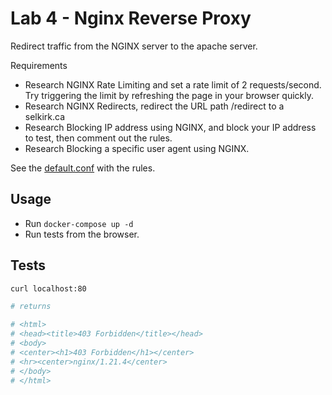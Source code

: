# Lab 4 - Nginx Reverse Proxy

Redirect traffic from the NGINX server to the apache server. 

Requirements
- Research NGINX Rate Limiting and set a rate limit of 2 requests/second. Try triggering the limit by refreshing the page in your browser quickly.
- Research NGINX Redirects, redirect the URL path /redirect to a selkirk.ca
- Research Blocking IP address using NGINX, and block your IP address to test, then comment out the rules.
- Research Blocking a specific user agent using NGINX.

See the [default.conf](nginx/default.conf) with the rules.

## Usage

- Run `docker-compose up -d`
- Run tests from the browser.

## Tests

```bash
curl localhost:80       

# returns

# <html>
# <head><title>403 Forbidden</title></head>
# <body>
# <center><h1>403 Forbidden</h1></center>
# <hr><center>nginx/1.21.4</center>
# </body>
# </html>

```
